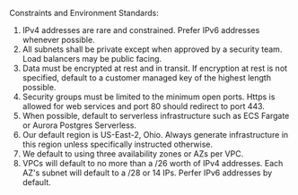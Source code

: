 Constraints and Environment Standards: 
1. IPv4 addresses are rare and constrained. Prefer IPv6 addresses whenever possible.
2. All subnets shall be private except when approved by a security team. Load balancers may be public facing.
3. Data must be encrypted at rest and in transit. If encryption at rest is not specified, default to a customer managed key of the highest length possible.
4. Security groups must be limited to the minimum open ports. Https is allowed for web services and port 80 should redirect to port 443.
5. When possible, default to serverless infrastructure such as ECS Fargate or Aurora Postgres Serverless.
6. Our default region is US-East-2, Ohio. Always generate infrastructure in this region unless specifically instructed otherwise.
7. We default to using three availability zones or AZs per VPC.
8. VPCs will default to no more than a /26 worth of IPv4 addresses. Each AZ's subnet will default to a /28 or 14 IPs. Perfer IPv6 addresses by default. 
